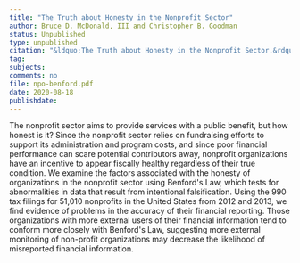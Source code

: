 ```yaml
---
title: "The Truth about Honesty in the Nonprofit Sector"
author: Bruce D. McDonald, III and Christopher B. Goodman
status: Unpublished
type: unpublished
citation: "&ldquo;The Truth about Honesty in the Nonprofit Sector.&rdquo; <em>Public Administration Quarterly</em>"
tag:
subjects:
comments: no
file: npo-benford.pdf
date: 2020-08-18
publishdate:
---
```


The nonprofit sector aims to provide services with a public benefit, but how honest is it? Since the nonprofit sector relies on fundraising efforts to support its administration and program costs, and since poor financial performance can scare potential contributors away, nonprofit organizations have an incentive to appear fiscally healthy regardless of their true condition. We examine the factors associated with the honesty of organizations in the nonprofit sector using Benford's Law, which tests for abnormalities in data that result from intentional falsification. Using the 990 tax filings for 51,010 nonprofits in the United States from 2012 and 2013, we find evidence of problems in the accuracy of their financial reporting. Those organizations with more external users of their financial information tend to conform more closely with Benford's Law, suggesting more external monitoring of non-profit organizations may decrease the likelihood of misreported financial information.
